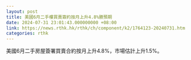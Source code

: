 ```yaml
---
layout: post
title: 美國6月二手樓買賣簽約按月上升4.8%勝預期
date: 2024-07-31 23:01:43.000000000 +08:00
link: https://news.rthk.hk/rthk/ch/component/k2/1764123-20240731.htm
categories: rthk
---
```


美國6月二手房屋簽署買賣合約按月上升4.8%，市場估計上升1.5%。
